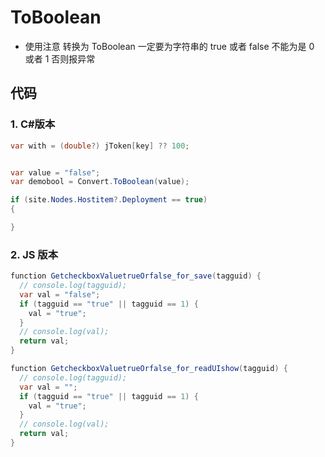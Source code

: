 # ToBoolean

- 使用注意 转换为 ToBoolean 一定要为字符串的 true 或者 false 不能为是 0 或者 1 否则报异常

## 代码

### 1. C#版本

```c#
var with = (double?) jToken[key] ?? 100;


var value = "false";
var demobool = Convert.ToBoolean(value);

if (site.Nodes.Hostitem?.Deployment == true)
{

}
```

### 2. JS 版本

```c#
function GetcheckboxValuetrueOrfalse_for_save(tagguid) {
  // console.log(tagguid);
  var val = "false";
  if (tagguid == "true" || tagguid == 1) {
    val = "true";
  }
  // console.log(val);
  return val;
}

function GetcheckboxValuetrueOrfalse_for_readUIshow(tagguid) {
  // console.log(tagguid);
  var val = "";
  if (tagguid == "true" || tagguid == 1) {
    val = "true";
  }
  // console.log(val);
  return val;
}
```
